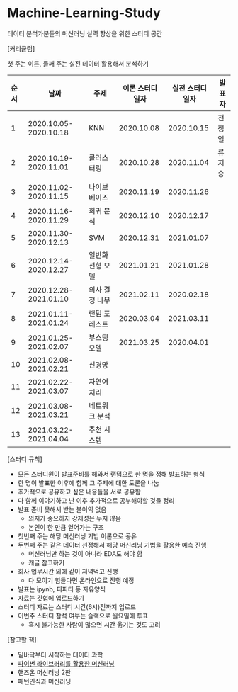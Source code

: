 # Machine-Learning-Study
데이터 분석가분들의 머신러닝 실력 향상을 위한 스터디 공간

[커리큘럼]

첫 주는 이론, 둘째 주는 실전 데이터 활용해서 분석하기

| 순서 | 날짜                    | 주제                                    | 이론 스터디 일자 | 실전 스터디 일자 | 발표자 |
| :--- | --------------------- | ---------------------------------------- | --------------------- | --------------------- | --------------- |
| 1 | 2020.10.05-2020.10.18 | KNN | 2020.10.08 | 2020.10.15 | 전정일 |
| 2 | 2020.10.19-2020.11.01 | 클러스터링 | 2020.10.28 | 2020.11.04 | 류지승 |
| 3 | 2020.11.02-2020.11.15 | 나이브 베이즈 | 2020.11.19 | 2020.11.26 |  |
| 4 | 2020.11.16-2020.11.29 | 회귀 분석 | 2020.12.10 | 2020.12.17 | |
| 5 | 2020.11.30-2020.12.13 | SVM | 2020.12.31 | 2021.01.07 | |
| 6 | 2020.12.14-2020.12.27 | 일반화 선형 모델 | 2021.01.21 | 2021.01.28 | |
| 7 | 2020.12.28-2021.01.10 | 의사 결정 나무 | 2021.02.11 | 2020.02.18 | |
| 8 | 2021.01.11-2021.01.24 | 랜덤 포레스트 | 2020.03.04 | 2021.03.11 | |
| 9 | 2021.01.25-2021.02.07 | 부스팅 모델 | 2021.03.25 | 2020.04.01 | |
| 10 | 2021.02.08-2021.02.21 | 신경망 | |  | |
| 11 | 2021.02.22-2021.03.07 | 자연어 처리 |  |  | |
| 12 | 2021.03.08-2021.03.21 | 네트워크 분석 |  |  | |
| 13 | 2021.03.22-2021.04.04 | 추천 시스템 |  |  | |

[스터디 규칙]

- 모든 스터디원이 발표준비를 해와서 랜덤으로 한 명을 정해 발표하는 형식
- 한 명이 발표한 이후에 함께 그 주제에 대한 토론을 나눔
- 추가적으로 공유하고 싶은 내용들을 서로 공유함
- 다 함께 이야기하고 난 이후 추가적으로 공부해야할 것들 정리
- 발표 준비 못해서 받는 불이익 없음
    - 의지가 중요하지 강제성은 두지 않음
    - 본인이 한 만큼 얻어가는 구조
- 첫번째 주는 해당 머신러닝 기법 이론으로 공유
- 두번째 주는 같은 데이터 선정해서 해당 머신러닝 기법을 활용한 예측 진행
    - 머신러닝만 하는 것이 아니라 EDA도 해야 함
    - 캐글 참고하기
- 회사 업무시간 외에 같이 저녁먹고 진행
    - 다 모이기 힘들다면 온라인으로 진행 예정
- 발표는 ipynb, 피피티 등 자유양식
- 자료는 깃헙에 업로드하기
- 스터디 자료는 스터디 시간(6시)전까지 업로드
- 이번주 스터디 참석 여부는 슬랙으로 월요일에 투표
    - 혹시 불가능한 사람이 많으면 시간 옮기는 것도 고려

[참고할 책]

- 밑바닥부터 시작하는 데이터 과학
- [파이썬 라이브러리를 활용한 머신러닝](https://github.com/rickiepark/introduction_to_ml_with_python)
- 핸즈온 머신러닝 2판
- 패턴인식과 머신러닝
